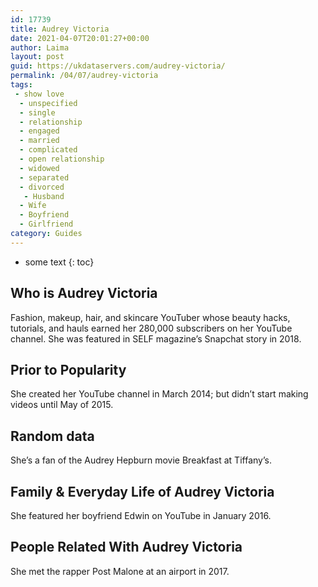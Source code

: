 ```yaml
---
id: 17739
title: Audrey Victoria
date: 2021-04-07T20:01:27+00:00
author: Laima
layout: post
guid: https://ukdataservers.com/audrey-victoria/
permalink: /04/07/audrey-victoria
tags:
 - show love
  - unspecified
  - single
  - relationship
  - engaged
  - married
  - complicated
  - open relationship
  - widowed
  - separated
  - divorced
   - Husband
  - Wife
  - Boyfriend
  - Girlfriend
category: Guides
---
```


* some text
{: toc}


## Who is Audrey Victoria
                  
                  
                  
Fashion, makeup, hair, and skincare YouTuber whose beauty hacks, tutorials, and hauls earned her 280,000 subscribers on her YouTube channel. She was featured in SELF magazine&#8217;s Snapchat story in 2018.
                  
              
            
              
            
                
                
                
## Prior to Popularity
                  
                  
                  
She created her YouTube channel in March 2014; but didn&#8217;t start making videos until May of 2015.
                  
              
            
              
            
                
                
                
## Random data
                  
                  
                  
She&#8217;s a fan of the Audrey Hepburn movie Breakfast at Tiffany&#8217;s.
                  
              
            
              
            
                
                
                
## Family & Everyday Life of Audrey Victoria
                  
                  
                  
She featured her boyfriend Edwin on YouTube in January 2016.
                  
              
            
              
            
                
                
                
## People Related With Audrey Victoria
                  
                  
                  
She met the rapper Post Malone at an airport in 2017. 
                  
              
            
              
            
                
              
            
              
              
            
            
              
            
          
          
          
